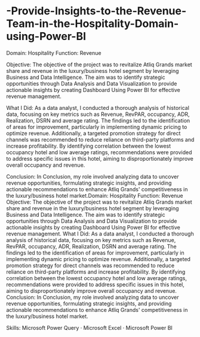 # -Provide-Insights-to-the-Revenue-Team-in-the-Hospitality-Domain-using-Power-BI

Domain: Hospitality 
Function: Revenue

Objective:
The objective of the project was to revitalize Atliq Grands market share and revenue in the luxury/business hotel segment by leveraging Business and Data Intelligence. The aim was to identify strategic opportunities through Data Analysis and Data Visualization to provide actionable insights by creating Dashboard Using Power BI for effective revenue management.

What I Did:
As a data analyst, I conducted a thorough analysis of historical data, focusing on key metrics such as Revenue, RevPAR, occupancy, ADR, Realization, DSRN and average rating. The findings led to the identification of areas for improvement, particularly in implementing dynamic pricing to optimize revenue. Additionally, a targeted promotion strategy for direct channels was recommended to reduce reliance on third-party platforms and increase profitability. By identifying correlation between the lowest occupancy hotel and low average ratings, recommendations were provided to address specific issues in this hotel, aiming to disproportionately improve overall occupancy and revenue.

Conclusion: 
In Conclusion, my role involved analyzing data to uncover revenue opportunities, formulating strategic insights, and providing actionable recommendations to enhance Atliq Grands' competitiveness in the luxury/business hotel market.Domain: Hospitality Function: Revenue Objective: The objective of the project was to revitalize Atliq Grands market share and revenue in the luxury/business hotel segment by leveraging Business and Data Intelligence. The aim was to identify strategic opportunities through Data Analysis and Data Visualization to provide actionable insights by creating Dashboard Using Power BI for effective revenue management. What I Did: As a data analyst, I conducted a thorough analysis of historical data, focusing on key metrics such as Revenue, RevPAR, occupancy, ADR, Realization, DSRN and average rating. The findings led to the identification of areas for improvement, particularly in implementing dynamic pricing to optimize revenue. Additionally, a targeted promotion strategy for direct channels was recommended to reduce reliance on third-party platforms and increase profitability. By identifying correlation between the lowest occupancy hotel and low average ratings, recommendations were provided to address specific issues in this hotel, aiming to disproportionately improve overall occupancy and revenue. Conclusion: In Conclusion, my role involved analyzing data to uncover revenue opportunities, formulating strategic insights, and providing actionable recommendations to enhance Atliq Grands' competitiveness in the luxury/business hotel market.

Skills: Microsoft Power Query · Microsoft Excel · Microsoft Power BI
